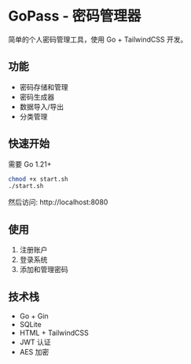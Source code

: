# GoPass - 密码管理器

简单的个人密码管理工具，使用 Go + TailwindCSS 开发。

## 功能
- 密码存储和管理
- 密码生成器
- 数据导入/导出
- 分类管理

## 快速开始

需要 Go 1.21+

```bash
chmod +x start.sh
./start.sh
```

然后访问: http://localhost:8080

## 使用
1. 注册账户
2. 登录系统
3. 添加和管理密码

## 技术栈
- Go + Gin
- SQLite
- HTML + TailwindCSS
- JWT 认证
- AES 加密